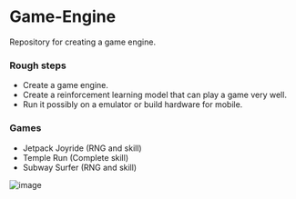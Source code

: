 # Game-Engine
Repository for creating a game engine.


### Rough steps
- Create a game engine.
- Create a reinforcement learning model that can play a game very well.
- Run it possibly on a emulator or build hardware for mobile.


### Games
- Jetpack Joyride (RNG and skill)
- Temple Run (Complete skill)
- Subway Surfer (RNG and skill)


![image](https://user-images.githubusercontent.com/82429042/172266570-5cc772ce-a021-47ab-9add-a6b594cbff86.png)
